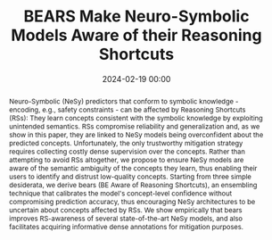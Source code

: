 ---
collection: publications
ref: "marconato2024bears"
permalink: "publications/marconato2024bears"
title:  "BEARS Make Neuro-Symbolic Models Aware of their Reasoning Shortcuts"
date:   2024-02-19 00:00
tags: nesy shortcuts reasoning uncertainty-quantification
image: "/images/papers/marconato2024bears/bears.png"
authors: "Emanuele Marconato, Samuele Bortolotti, Emile van Krieken, Antonio Vergari, Andrea Passerini, Stefano Teso"
paperurl: "https://arxiv.org/abs/2402.12240"
pdf: "https://arxiv.org/pdf/2402.12240.pdf"
venue: "arXiv 2024"
code: "https://github.com/samuelebortolotti/bears"
excerpt: "NeSy model can suffer from reasoning shortcuts, and to make them shortcut-aware, we sprinkle a pinch of Bayes to quantify the uncertainty over the extracted concepts, showing it is correlated to the presence of reasoning shortcuts."
abstract: "Neuro-Symbolic (NeSy) predictors that conform to symbolic knowledge - encoding, e.g., safety constraints - can be affected by Reasoning Shortcuts (RSs): They learn concepts consistent with the symbolic knowledge by exploiting unintended semantics. RSs compromise reliability and generalization and, as we show in this paper, they are linked to NeSy models being overconfident about the predicted concepts. Unfortunately, the only trustworthy mitigation strategy requires collecting costly dense supervision over the concepts. Rather than attempting to avoid RSs altogether, we propose to ensure NeSy models are aware of the semantic ambiguity of the concepts they learn, thus enabling their users to identify and distrust low-quality concepts. Starting from three simple desiderata, we derive bears (BE Aware of Reasoning Shortcuts), an ensembling technique that calibrates the model's concept-level confidence without compromising prediction accuracy, thus encouraging NeSy architectures to be uncertain about concepts affected by RSs. We show empirically that bears improves RS-awareness of several state-of-the-art NeSy models, and also facilitates acquiring informative dense annotations for mitigation purposes."
supplemental: 
bibtex: "@article{marconato2024bears,<br/>
  title={BEARS Make Neuro-Symbolic Models Aware of their Reasoning Shortcuts},<br/>
  author={Emanuele Marconato, Samuele Bortolotti, Emile van Krieken, Antonio Vergari, Andrea Passerini, Stefano Teso,<br/>
  journal={arXiv preprint arXiv:2402.12240},<br/>
  year={2024}
}"
---